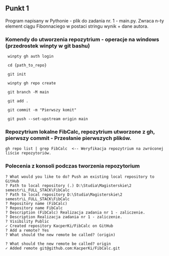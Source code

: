 ## Punkt 1
Program napisany w Pythonie - plik do zadania nr. 1 - main.py.
Zwraca n-ty element ciągu Fibonnaciego w postaci stringu wynik + dane autora.

### Komendy do utworzenia repozytrium - operacje na windows (przedrostek winpty w git bashu)
```
 winpty gh auth login 

 cd {path_to_repo}

 git init

 winpty gh repo create

 git branch -M main

 git add .

 git commit -m "Pierwszy komit"

 git push --set-upstream origin main
 ```

### Repozytrium lokalne FibCalc, repozytrium utworzone z gh, pierwszy commit - Przesłanie pierwszych plików.
```
gh repo list | grep FibCalc  <-- Weryfikacja repozytrium na zwróconej liście repozytoriów.
```

### Polecenia z konsoli podczas tworzenia repozytorium
```
? What would you like to do? Push an existing local repository to GitHub
? Path to local repository (.) D:\Studia\Magisterskie\2 semestr\L_FULL_STACK\FibCalc
? Path to local repository D:\Studia\Magisterskie\2 semestr\L_FULL_STACK\FibCalc
? Repository name (FibCalc)
? Repository name FibCalc
? Description (FibCalc) Realizacja zadania nr 1 - zaliczenie.
? Description Realizacja zadania nr 1 - zaliczenie.
? Visibility Public
✓ Created repository KacperKi/FibCalc on GitHub
? Add a remote? Yes
? What should the new remote be called? (origin)

? What should the new remote be called? origin
✓ Added remote git@github.com:KacperKi/FibCalc.git
```
